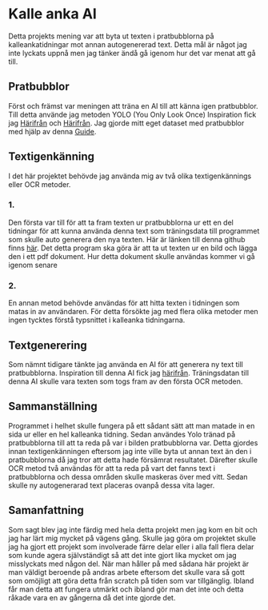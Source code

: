 # Kalle anka AI

Detta projekts mening var att byta ut texten i pratbubblorna på kalleankatidningar mot annan autogenererad text.
Detta mål är något jag inte lyckats uppnå men jag tänker ändå gå igenom hur det var menat att gå till.

## Pratbubblor
Först och främst var meningen att träna en AI till att känna igen pratbubblor. Till detta använde jag metoden YOLO (You Only Look Once)
Inspiration fick jag [Härifrån](https://colab.research.google.com/drive/1WHguFsueli-kBhyfcb5dDnZ66urTlFXU) och [Härifrån](https://github.com/abbjoafli/ComputerVision#train-yolo2-with-custom-objects).
Jag gjorde mitt eget dataset med pratbubblor med hjälp av denna [Guide](https://medium.com/@manivannan_data/yolo-annotation-tool-new-18c7847a2186).

## Textigenkänning
I det här projektet behövde jag använda mig av två olika textigenkännings eller OCR metoder.

### 1.
Den första var till för att ta fram texten ur pratbubblorna ur ett en del tidningar för att kunna använda denna text som träningsdata till programmet som skulle auto generera den nya texten.
Här är länken till denna github finns [här](https://github.com/jbarlow83/OCRmyPDF).
Det detta program ska göra är att ta ut texten ur en bild och lägga den i ett pdf dokument. Hur detta dokument skulle användas kommer vi gå igenom senare

### 2.
En annan metod behövde användas för att hitta texten i tidningen som matas in av användaren. För detta försökte jag med flera olika metoder men ingen tycktes förstå typsnittet i kalleanka tidningarna. 

## Textgenerering
Som nämnt tidigare tänkte jag använda en AI för att generera ny text till pratbubblorna. Inspiration till denna AI fick jag [härifrån](https://colab.research.google.com/drive/1E7A_sKswEkeaYup2vAZGyjSPkzyVSEbj). Träningsdatan till denna AI skulle vara texten som togs fram av den första OCR metoden. 

## Sammanställning
Programmet i helhet skulle fungera på ett sådant sätt att man matade in en sida ur eller en hel kalleanka tidning. Sedan användes Yolo tränad på pratbubblorna till att ta reda på var i bilden pratbubblorna var. Detta gjordes innan textigenkänningen eftersom jag inte ville byta ut annan text än den i pratbubblorna då jag tror att detta hade försämrat resultatet. Därefter skulle OCR metod två användas för att ta reda på vart det fanns text i pratbubblorna och dessa områden skulle maskeras över med vitt. Sedan skulle ny autogenerarad text placeras ovanpå dessa vita lager.

## Samanfattning
Som sagt blev jag inte färdig med hela detta projekt men jag kom en bit och jag har lärt mig mycket på vägens gång.
Skulle jag göra om projektet skulle jag ha gjort ett projekt som involverade färre delar eller i alla fall flera delar som kunde agera självständigt så att det inte gjort lika mycket om jag misslyckats med någon del. När man håller på med sådana här projekt är man väldigt beroende på andras arbete eftersom det skulle vara så gott som omöjligt att göra detta från scratch på tiden som var tillgänglig. Ibland får man detta att fungera utmärkt och ibland gör man det inte och detta råkade vara en av gångerna då det inte gjorde det.
